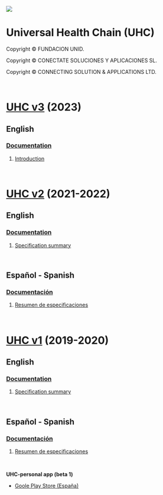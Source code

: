 ![](https://avatars.githubusercontent.com/u/57396025?s=200&v=4)
# **Universal Health Chain (UHC)**
Copyright © FUNDACION UNID.

Copyright © CONECTATE SOLUCIONES Y APLICACIONES SL.

Copyright © CONNECTING SOLUTION & APPLICATIONS LTD.

<p>&nbsp  </p>


# **[UHC v3](./v3/README.md)** (2023)

## **English**

### **[Documentation](./v3/en/)**
1. [Introduction](./v3/en/01-Introduction.md)
<p>&nbsp  </p>


# **[UHC v2](./v2/README.md)** (2021-2022)

## **English**

### **[Documentation](./v2/en/)**
1. [Specification summary](./v2/en/01-Specification-summary.md)
<p>&nbsp  </p>


## **Español - Spanish**

### **[Documentación](./v2/es/)**

1. [Resumen de especificaciones](./v2/es/01-Resumen-especificaciones.md)

<p>&nbsp  </p>

# **[UHC v1](./v1/README.md)** (2019-2020)

## **English**

### **[Documentation](./v1/en/)**
1. [Specification summary](./v1/en/01-Specification-summary.md)

<p>&nbsp  </p>

## **Español - Spanish**

### **[Documentación](./v1/es/)**
1. [Resumen de especificaciones](./v1/es/01-Resumen-especificaciones.md)

<p>&nbsp  </p>

**UHC-personal app (beta 1)**
- [Goole Play Store (España)](https://play.google.com/store/apps/details?id=com.rn_uhc)

<p>&nbsp  </p>
